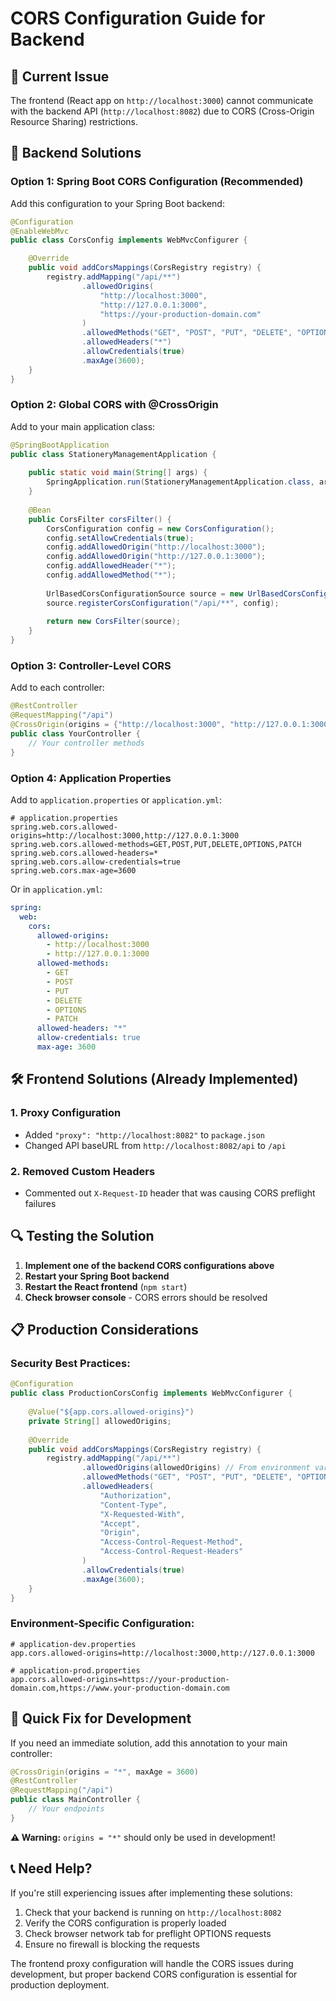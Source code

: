 # CORS Configuration Guide for Backend

## 🚨 **Current Issue**
The frontend (React app on `http://localhost:3000`) cannot communicate with the backend API (`http://localhost:8082`) due to CORS (Cross-Origin Resource Sharing) restrictions.

## 🔧 **Backend Solutions**

### **Option 1: Spring Boot CORS Configuration (Recommended)**

Add this configuration to your Spring Boot backend:

```java
@Configuration
@EnableWebMvc
public class CorsConfig implements WebMvcConfigurer {

    @Override
    public void addCorsMappings(CorsRegistry registry) {
        registry.addMapping("/api/**")
                .allowedOrigins(
                    "http://localhost:3000",
                    "http://127.0.0.1:3000",
                    "https://your-production-domain.com"
                )
                .allowedMethods("GET", "POST", "PUT", "DELETE", "OPTIONS", "PATCH")
                .allowedHeaders("*")
                .allowCredentials(true)
                .maxAge(3600);
    }
}
```

### **Option 2: Global CORS with @CrossOrigin**

Add to your main application class:

```java
@SpringBootApplication
public class StationeryManagementApplication {
    
    public static void main(String[] args) {
        SpringApplication.run(StationeryManagementApplication.class, args);
    }
    
    @Bean
    public CorsFilter corsFilter() {
        CorsConfiguration config = new CorsConfiguration();
        config.setAllowCredentials(true);
        config.addAllowedOrigin("http://localhost:3000");
        config.addAllowedOrigin("http://127.0.0.1:3000");
        config.addAllowedHeader("*");
        config.addAllowedMethod("*");
        
        UrlBasedCorsConfigurationSource source = new UrlBasedCorsConfigurationSource();
        source.registerCorsConfiguration("/api/**", config);
        
        return new CorsFilter(source);
    }
}
```

### **Option 3: Controller-Level CORS**

Add to each controller:

```java
@RestController
@RequestMapping("/api")
@CrossOrigin(origins = {"http://localhost:3000", "http://127.0.0.1:3000"})
public class YourController {
    // Your controller methods
}
```

### **Option 4: Application Properties**

Add to `application.properties` or `application.yml`:

```properties
# application.properties
spring.web.cors.allowed-origins=http://localhost:3000,http://127.0.0.1:3000
spring.web.cors.allowed-methods=GET,POST,PUT,DELETE,OPTIONS,PATCH
spring.web.cors.allowed-headers=*
spring.web.cors.allow-credentials=true
spring.web.cors.max-age=3600
```

Or in `application.yml`:

```yaml
spring:
  web:
    cors:
      allowed-origins:
        - http://localhost:3000
        - http://127.0.0.1:3000
      allowed-methods:
        - GET
        - POST
        - PUT
        - DELETE
        - OPTIONS
        - PATCH
      allowed-headers: "*"
      allow-credentials: true
      max-age: 3600
```

## 🛠️ **Frontend Solutions (Already Implemented)**

### **1. Proxy Configuration**
- Added `"proxy": "http://localhost:8082"` to `package.json`
- Changed API baseURL from `http://localhost:8082/api` to `/api`

### **2. Removed Custom Headers**
- Commented out `X-Request-ID` header that was causing CORS preflight failures

## 🔍 **Testing the Solution**

1. **Implement one of the backend CORS configurations above**
2. **Restart your Spring Boot backend**
3. **Restart the React frontend** (`npm start`)
4. **Check browser console** - CORS errors should be resolved

## 📋 **Production Considerations**

### **Security Best Practices:**

```java
@Configuration
public class ProductionCorsConfig implements WebMvcConfigurer {
    
    @Value("${app.cors.allowed-origins}")
    private String[] allowedOrigins;
    
    @Override
    public void addCorsMappings(CorsRegistry registry) {
        registry.addMapping("/api/**")
                .allowedOrigins(allowedOrigins) // From environment variables
                .allowedMethods("GET", "POST", "PUT", "DELETE", "OPTIONS")
                .allowedHeaders(
                    "Authorization",
                    "Content-Type",
                    "X-Requested-With",
                    "Accept",
                    "Origin",
                    "Access-Control-Request-Method",
                    "Access-Control-Request-Headers"
                )
                .allowCredentials(true)
                .maxAge(3600);
    }
}
```

### **Environment-Specific Configuration:**

```properties
# application-dev.properties
app.cors.allowed-origins=http://localhost:3000,http://127.0.0.1:3000

# application-prod.properties
app.cors.allowed-origins=https://your-production-domain.com,https://www.your-production-domain.com
```

## 🚀 **Quick Fix for Development**

If you need an immediate solution, add this annotation to your main controller:

```java
@CrossOrigin(origins = "*", maxAge = 3600)
@RestController
@RequestMapping("/api")
public class MainController {
    // Your endpoints
}
```

**⚠️ Warning:** `origins = "*"` should only be used in development!

## 📞 **Need Help?**

If you're still experiencing issues after implementing these solutions:

1. Check that your backend is running on `http://localhost:8082`
2. Verify the CORS configuration is properly loaded
3. Check browser network tab for preflight OPTIONS requests
4. Ensure no firewall is blocking the requests

The frontend proxy configuration will handle the CORS issues during development, but proper backend CORS configuration is essential for production deployment.